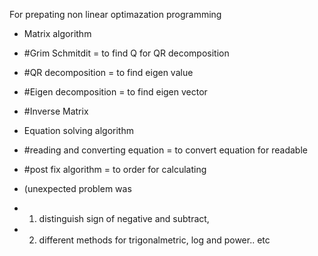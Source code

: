 For prepating non linear optimazation programming

- Matrix algorithm
- #Grim Schmitdit = to find Q for QR decomposition
- #QR decomposition = to find eigen value
- #Eigen decomposition = to find eigen vector
- #Inverse Matrix

- Equation solving algorithm 
- #reading and converting equation = to convert equation for readable 
- #post fix algorithm = to order for calculating
- (unexpected problem was 
- 1. distinguish sign of negative and subtract, 
- 2. different methods for trigonalmetric, log and power.. etc
